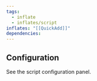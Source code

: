 ```yaml
---
tags:
  - inflate
  - inflates/script
inflates: "[[QuickAdd]]"
dependencies:
---
```

## Configuration

See the script configuration panel.
